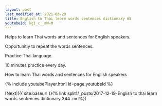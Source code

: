 ```yaml
---
layout: post
last_modified_at: 2021-03-29
title: English to Thai learn words sentences dictionary 65 
youtubeId: kgI_c__mW-M
---
```

 
 
Helps to learn Thai words and sentences for English speakers.

Opportunitiy to repeat the words sentences. 

Practice Thai language. 
 
10 minutes practice every day. 
 
How to learn Thai words and sentences for English speakers 
 
{% include youtubePlayer.html id=page.youtubeId %}
 
 
[Next]({{ site.baseurl }}{% link  split1/_posts/2017-12-19-English to thai learn words sentences dictionary 344 .md%})
 
